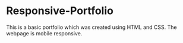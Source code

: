 # Responsive-Portfolio

This is a basic portfolio which was created using HTML and CSS. The webpage is mobile responsive.
